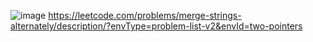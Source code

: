 ![image](https://github.com/user-attachments/assets/2230867e-43f6-43e7-8852-ba7b1d220000)
https://leetcode.com/problems/merge-strings-alternately/description/?envType=problem-list-v2&envId=two-pointers
